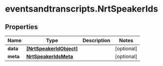 # eventsandtranscripts.NrtSpeakerIds

## Properties

Name | Type | Description | Notes
------------ | ------------- | ------------- | -------------
**data** | [**[NrtSpeakerIdObject]**](NrtSpeakerIdObject.md) |  | [optional] 
**meta** | [**NrtSpeakerIdsMeta**](NrtSpeakerIdsMeta.md) |  | [optional] 


